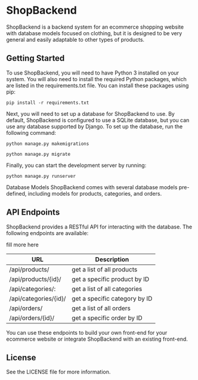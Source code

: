 # ShopBackend
ShopBackend is a backend system for an ecommerce shopping website with database models focused on clothing, but it is designed to be very general and easily adaptable to other types of products.

## Getting Started
To use ShopBackend, you will need to have Python 3 installed on your system. You will also need to install the required Python packages, which are listed in the requirements.txt file. 
You can install these packages using pip:

`pip install -r requirements.txt`

Next, you will need to set up a database for ShopBackend to use. By default, ShopBackend is configured to use a SQLite database, but you can use any database supported by Django.
To set up the database, run the following command:

`python manage.py makemigrations`

`python manage.py migrate`

Finally, you can start the development server by running:

`python manage.py runserver`

Database Models
ShopBackend comes with several database models pre-defined, including models for products, categories, and orders. 

## API Endpoints
ShopBackend provides a RESTful API for interacting with the database. The following endpoints are available:

fill more here

URL | Description
------------- | -------------
/api/products/| get a list of all products
/api/products/{id}/| get a specific product by ID
/api/categories/: |get a list of all categories
/api/categories/{id}/| get a specific category by ID
/api/orders/| get a list of all orders
/api/orders/{id}/| get a specific order by ID
You can use these endpoints to build your own front-end for your ecommerce website or integrate ShopBackend with an existing front-end.

## License
See the LICENSE file for more information.
